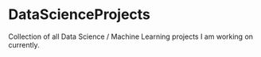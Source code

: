 # DataScienceProjects

Collection of all Data Science / Machine Learning projects I am working on currently.
